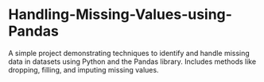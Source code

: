 # Handling-Missing-Values-using-Pandas
A simple project demonstrating techniques to identify and handle missing data in datasets using Python and the Pandas library. Includes methods like dropping, filling, and imputing missing values.
